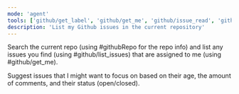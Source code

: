 ```yaml
---
mode: 'agent'
tools: ['github/get_label', 'github/get_me', 'github/issue_read', 'github/list_issues', 'github/search_issues', 'githubRepo']
description: 'List my Github issues in the current repository'
---
```


Search the current repo (using #githubRepo for the repo info) and list any issues you find (using #github/list_issues) that are assigned to me (using #github/get_me).

Suggest issues that I might want to focus on based on their age, the amount of comments, and their status (open/closed).
